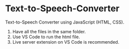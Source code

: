 # Text-to-Speech-Converter
Text-to-Speech Converter using JavaScript (HTML, CSS).


1. Have all the files in the same folder.
2. Use VS Code to run the html file.
3. Live server extension on VS Code is recommended.

